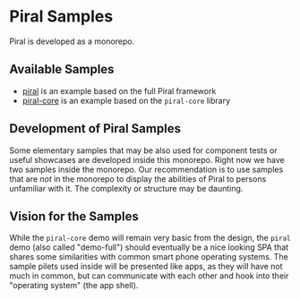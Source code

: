 # Piral Samples

Piral is developed as a monorepo.

## Available Samples

- [piral](./piral/README.md) is an example based on the full Piral framework
- [piral-core](./piral-core/README.md) is an example based on the `piral-core` library

## Development of Piral Samples

Some elementary samples that may be also used for component tests or useful showcases are developed inside this monorepo. Right now we have two samples inside the monorepo. Our recommendation is to use samples that are *not* in the monorepo to display the abilities of Piral to persons unfamiliar with it. The complexity or structure may be daunting.

## Vision for the Samples

While the `piral-core` demo will remain very basic from the design, the `piral` demo (also called "demo-full") should eventually be a nice looking SPA that shares some similarities with common smart phone operating systems. The sample pilets used inside will be presented like apps, as they will have not much in common, but can communicate with each other and hook into their "operating system" (the app shell).

